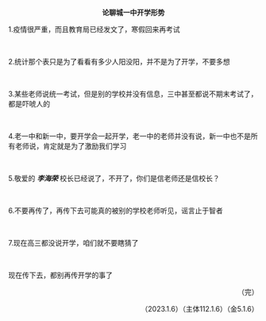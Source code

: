 **<p align="center">论聊城一中开学形势</p>** 




1.疫情很严重，而且教育局已经发文了，寒假回来再考试

 





2.统计那个表只是为了看看有多少人阳没阳，并不是为了开学，不要多想

 





3.某些老师说统一考试，但是别的学校并没有信息，三中甚至都说不期末考试了，都是吓唬人的

 





4.老一中和新一中，要开学会一起开学，老一中的老师并没有说，新一中也不是所有老师说，肯定就是为了激励我们学习

 





5.敬爱的
***李海荣***
校长已经说了，不开了，你们是信老师还是信校长？

 





6.不要再传了，再传下去可能真的被别的学校老师听见，谣言止于智者

 





7.现在高三都没说开学，咱们就不要瞎猜了

 





现在传下去，都别再传开学的事了



<p align="right">（完）</p> 
<p align="right">（2023.1.6）（主体112.1.6）（金5.1.6）</p> 

 

